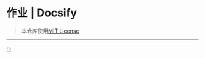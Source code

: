 # 作业 | Docsify #
> 本仓库使用[MIT License](https://mit-license.org/)
-----

[hi]( ../_temp/See-You-Again.mp3 ':audio')
